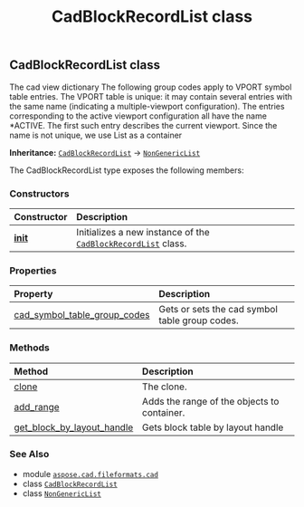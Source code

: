 ﻿---
title: CadBlockRecordList class
second_title: Aspose.CAD for Python via .NET API References
description: 
type: docs
weight: 80
url: /python-net/aspose.cad.fileformats.cad/cadblockrecordlist/
is_root: false
---

## CadBlockRecordList class

The cad view dictionary
The following group codes apply to VPORT symbol table entries. The VPORT
table is unique: it may contain several entries with the same name (indicating
a multiple-viewport configuration). The entries corresponding to the active
viewport configuration all have the name *ACTIVE. The first such entry
describes the current viewport.
Since the name is not unique, we use List as a container



**Inheritance:** [`CadBlockRecordList`](/cad/python-net/aspose.cad.fileformats.cad/cadblockrecordlist) → 
[`NonGenericList`](/cad/python-net/aspose.cad/nongenericlist)



The CadBlockRecordList type exposes the following members:

### Constructors
| Constructor | Description |
| :- | :- |
| [__init__](/cad/python-net/aspose.cad.fileformats.cad/cadblockrecordlist/__init__/#) | Initializes a new instance of the [`CadBlockRecordList`](/cad/python-net/aspose.cad.fileformats.cad/cadblockrecordlist) class. |


### Properties
| Property | Description |
| :- | :- |
| [cad_symbol_table_group_codes](/cad/python-net/aspose.cad.fileformats.cad/cadblockrecordlist/cad_symbol_table_group_codes) | Gets or sets the cad symbol table group codes. |


### Methods
| Method | Description |
| :- | :- |
| [clone](/cad/python-net/aspose.cad.fileformats.cad/cadblockrecordlist/clone/#) | The clone. |
| [add_range](/cad/python-net/aspose.cad.fileformats.cad/cadblockrecordlist/add_range/#list) | Adds the range of the objects to container. |
| [get_block_by_layout_handle](/cad/python-net/aspose.cad.fileformats.cad/cadblockrecordlist/get_block_by_layout_handle/#str) | Gets block table by layout handle |



### See Also
* module [`aspose.cad.fileformats.cad`](..)
* class [`CadBlockRecordList`](/cad/python-net/aspose.cad.fileformats.cad/cadblockrecordlist)
* class [`NonGenericList`](/cad/python-net/aspose.cad/nongenericlist)
